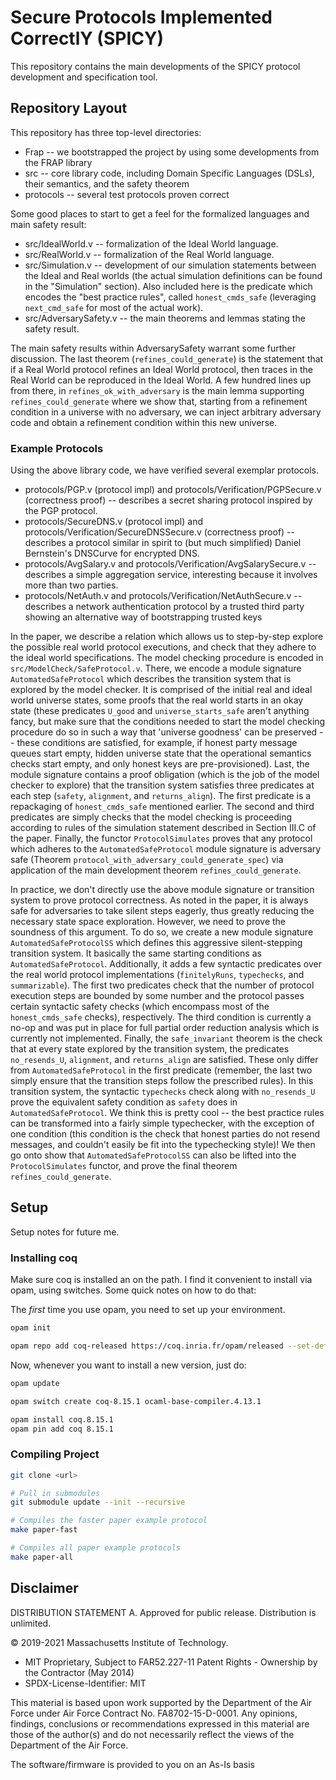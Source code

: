 # Secure Protocols Implemented CorrectlY (SPICY)

This repository contains the main developments of the SPICY protocol development and specification tool.

## Repository Layout

This repository has three top-level directories:
* Frap -- we bootstrapped the project by using some developments from the FRAP library
* src -- core library code, including Domain Specific Languages (DSLs), their semantics, and the safety theorem
* protocols -- several test protocols proven correct

Some good places to start to get a feel for the formalized languages and main safety result:

* src/IdealWorld.v -- formalization of the Ideal World language.
* src/RealWorld.v -- formalization of the Real World language.
* src/Simulation.v -- development of our simulation statements between the Ideal and Real worlds (the actual simulation definitions can be found in the "Simulation" section).  Also included here is the predicate which encodes the "best practice rules", called `honest_cmds_safe` (leveraging `next_cmd_safe` for most of the actual work).
* src/AdversarySafety.v -- the main theorems and lemmas stating the safety result.

The main safety results within AdversarySafety warrant some further discussion.
The last theorem (`refines_could_generate`) is the statement that if a Real
World protocol refines an Ideal World protocol, then traces in the Real World
can be reproduced in the Ideal World. A few hundred lines up from there, in
`refines_ok_with_adversary` is the main lemma supporting
`refines_could_generate` where we show that, starting from a refinement
condition in a universe with no adversary, we can inject arbitrary adversary
code and obtain a refinement condition within this new universe.

### Example Protocols

Using the above library code, we have verified several exemplar protocols.

* protocols/PGP.v (protocol impl) and protocols/Verification/PGPSecure.v (correctness proof) -- describes a secret sharing protocol inspired by the PGP protocol.
* protocols/SecureDNS.v (protocol impl) and protocols/Verification/SecureDNSSecure.v (correctness proof) -- describes a protocol similar in spirit to (but much simplified) Daniel Bernstein's DNSCurve for encrypted DNS.
* protocols/AvgSalary.v and protocols/Verification/AvgSalarySecure.v -- describes a simple aggregation service, interesting because it involves more than two parties.
* protocols/NetAuth.v and protocols/Verification/NetAuthSecure.v -- describes a network authentication protocol by a trusted third party showing an alternative way of bootstrapping trusted keys

In the paper, we describe a relation which allows us to step-by-step explore the possible real world protocol executions, and check that they adhere to the ideal world specifications.  The model checking procedure is encoded in `src/ModelCheck/SafeProtocol.v`.  There, we encode a module signature `AutomatedSafeProtocol` which describes the transition system that is explored by the model checker.  It is comprised of the initial real and ideal world universe states, some proofs that the real world starts in an okay state (these predicates `U_good` and `universe_starts_safe` aren't anything fancy, but make sure that the conditions needed to start the model checking procedure do so in such a way that 'universe goodness' can be preserved -- these conditions are satisfied, for example, if honest party message queues start empty, hidden universe state that the operational semantics checks start empty, and only honest keys are pre-provisioned).  Last, the module signature contains a proof obligation (which is the job of the model checker to explore) that the transition system satisfies three predicates at each step (`safety`, `alignment`, and `returns_align`).  The first predicate is a repackaging of `honest_cmds_safe` mentioned earlier.  The second and third predicates are simply checks that the model checking is proceeding according to rules of the simulation statement described in Section III.C of the paper.  Finally, the functor `ProtocolSimulates` proves that any protocol which adheres to the `AutomatedSafeProtocol` module signature is adversary safe (Theorem `protocol_with_adversary_could_generate_spec`) via application of the main development theorem `refines_could_generate`.

In practice, we don't directly use the above module signature or transition system to prove protocol correctness.  As noted in the paper, it is always safe for adversaries to take silent steps eagerly, thus greatly reducing the necessary state space exploration.  However, we need to prove the soundness of this argument.  To do so, we create a new module signature `AutomatedSafeProtocolSS` which defines this aggressive silent-stepping transition system.  It basically the same starting conditions as `AutomatedSafeProtocol`.  Additionally, it adds a few syntactic predicates over the real world protocol implementations (`finitelyRuns`, `typechecks`, and `summarizable`).  The first two predicates check that the number of protocol execution steps are bounded by some number and the protocol passes certain syntactic safety checks (which encompass most of the `honest_cmds_safe` checks), respectively.  The third condition is currently a no-op and was put in place for full partial order reduction analysis which is currently not implemented.  Finally, the `safe_invariant` theorem is the check that at every state explored by the transition system, the predicates `no_resends_U`, `alignment`, and `returns_align` are satisfied.  These only differ from `AutomatedSafeProtocol` in the first predicate (remember, the last two simply ensure that the transition steps follow the prescribed rules).  In this transition system, the syntactic `typechecks` check along with `no_resends_U` prove the equivalent safety condition as `safety` does in `AutomatedSafeProtocol`.  We think this is pretty cool -- the best practice rules can be transformed into a fairly simple typechecker, with the exception of one condition (this condition is the check that honest parties do not resend messages, and couldn't easily be fit into the typechecking style)!  We then go onto show that `AutomatedSafeProtocolSS` can also be lifted into the `ProtocolSimulates` functor, and prove the final theorem `refines_could_generate`.

## Setup

Setup notes for future me.

### Installing coq

Make sure coq is installed an on the path.  I find it convenient to
install via opam, using switches.  Some quick notes on how to do that:

The *first* time you use opam, you need to set up your environment.

```bash
opam init

opam repo add coq-released https://coq.inria.fr/opam/released --set-default
```

Now, whenever you want to install a new version, just do:

```bash
opam update

opam switch create coq-8.15.1 ocaml-base-compiler.4.13.1

opam install coq.8.15.1
opam pin add coq 8.15.1
```

### Compiling Project

```bash
git clone <url>

# Pull in submodules
git submodule update --init --recursive

# Compiles the faster paper example protocol
make paper-fast

# Compiles all paper example protocols
make paper-all
```

## Disclaimer

DISTRIBUTION STATEMENT A. Approved for public release. Distribution is unlimited.

© 2019-2021 Massachusetts Institute of Technology.
* MIT Proprietary, Subject to FAR52.227-11 Patent Rights - Ownership by the Contractor (May 2014)
* SPDX-License-Identifier: MIT

This material is based upon work supported by the Department of the Air Force under Air Force Contract No. FA8702-15-D-0001. Any opinions, findings, conclusions or recommendations expressed in this material are those of the author(s) and do not necessarily reflect the views of the Department of the Air Force.

The software/firmware is provided to you on an As-Is basis
